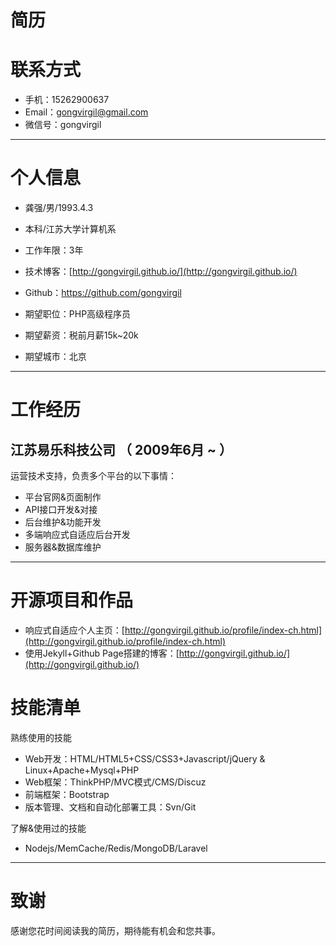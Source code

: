 # 简历

# 联系方式

- 手机：15262900637
- Email：gongvirgil@gmail.com
- 微信号：gongvirgil

---

# 个人信息

- 龚强/男/1993.4.3
- 本科/江苏大学计算机系 
- 工作年限：3年
- 技术博客：[http://gongvirgil.github.io/](http://gongvirgil.github.io/)
- Github：https://github.com/gongvirgil

- 期望职位：PHP高级程序员
- 期望薪资：税前月薪15k~20k
- 期望城市：北京

---

# 工作经历

## 江苏易乐科技公司 （ 2009年6月 ~ ）

运营技术支持，负责多个平台的以下事情：

- 平台官网&页面制作
- API接口开发&对接
- 后台维护&功能开发
- 多端响应式自适应后台开发
- 服务器&数据库维护

---

# 开源项目和作品

- 响应式自适应个人主页：[http://gongvirgil.github.io/profile/index-ch.html](http://gongvirgil.github.io/profile/index-ch.html)
- 使用Jekyll+Github Page搭建的博客：[http://gongvirgil.github.io/](http://gongvirgil.github.io/)

# 技能清单

熟练使用的技能

- Web开发：HTML/HTML5+CSS/CSS3+Javascript/jQuery & Linux+Apache+Mysql+PHP
- Web框架：ThinkPHP/MVC模式/CMS/Discuz
- 前端框架：Bootstrap
- 版本管理、文档和自动化部署工具：Svn/Git

了解&使用过的技能

- Nodejs/MemCache/Redis/MongoDB/Laravel

---

# 致谢
感谢您花时间阅读我的简历，期待能有机会和您共事。

